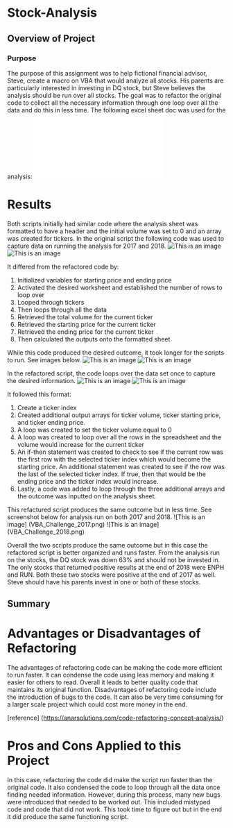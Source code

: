 # **Stock-Analysis**

## **Overview of Project**

### **Purpose**
The purpose of this assignment was to help fictional financial advisor, Steve, create a macro on VBA that would analyze all stocks. His parents are particularly interested in investing in DQ stock, but Steve believes the analysis should be run over all stocks. The goal was to refactor the original code to collect all the necessary information through one loop over all the data and do this in less time. The following excel sheet doc was used for the analysis: ![excel file](VBA_Challenge.xlsm)

# **Results**
Both scripts initially had similar code where the analysis sheet was formatted to have a header and the initial volume was set to 0 and an array was created for tickers. In the original script the following code was used to capture data on running the analysis for 2017 and 2018. 
![This is an image](refactoredCode1.png)
![This is an image](refactoredCode2.png)

It differed from the refactored code by:
  1. Initialized variables for starting price and ending price
  2. Activated the desired worksheet and established the number of rows to loop over
  3. Looped through tickers
  4. Then loops through all the data
  5. Retrieved the total volume for the current ticker
  6. Retrieved the starting price for the current ticker
  7. Retrieved the ending price for the current ticker
  8. Then calculated the outputs onto the formatted sheet

While this code produced the desired outcome, it took longer for the scripts to run. See images below.
![This is an image](original-script-2017.png)
![This is an image](original-script-2018.png)

In the refactored script, the code loops over the data set once to capture the desired information.
![This is an image](originalCode1.png)
![This is an image](originalCode2.png)

It followed this format:
  1. Create a ticker index
  2. Created additional output arrays for ticker volume, ticker starting price, and ticker ending price.
  3. A loop was created to set the ticker volume equal to 0
  4. A loop was created to loop over all the rows in the spreadsheet and the volume would increase for the current ticker
  5. An if-then statement was created to check to see if the current row was the first row with the selected ticker index which would become the starting price. An additional statement was created to see if the row was the last of the selected ticker index. If true, then that would be the ending price and the ticker index would increase.
  6. Lastly, a code was added to loop through the three additional arrays and the outcome was inputted on the analysis sheet.

This refactured script produces the same outcome but in less time. See screenshot below for analysis run on both 2017 and 2018.
![This is an image] (VBA_Challenge_2017.png)
![This is an image] (VBA_Challenge_2018.png)

Overall the two scripts produce the same outcome but in this case the refactored script is better organized and runs faster. From the analysis run on the stocks, the DQ stock was down 63% and should not be invested in. The only stocks that returned positive results at the end of 2018 were ENPH and RUN. Both these two stocks were positive at the end of 2017 as well. Steve should have his parents invest in one or both of these stocks. 

## **Summary**
# **Advantages or Disadvantages of Refactoring**
The advantages of refactoring code can be making the code more efficient to run faster. It can condense the code using less memory and making it easier for others to read. Overall it leads to better quality code that maintains its original function. 
Disadvantages of refactoring code include the introduction of bugs to the code. It can also be very time consuming for a larger scale project which could cost more money in the end. 
<!-- bibliography -->
[reference] (https://anarsolutions.com/code-refactoring-concept-analysis/)

# **Pros and Cons Applied to this Project**
In this case, refactoring the code did make the script run faster than the original code. It also condensed the code to loop through all the data once finding needed information. However, during this process, many new bugs were introduced that needed to be worked out. This included mistyped code and code that did not work. This took time to figure out but in the end it did produce the same functioning script.
